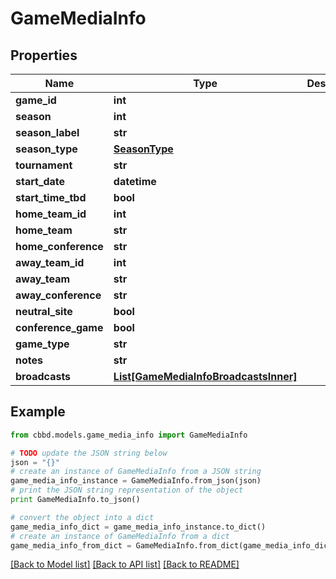 # GameMediaInfo


## Properties
Name | Type | Description | Notes
------------ | ------------- | ------------- | -------------
**game_id** | **int** |  | 
**season** | **int** |  | 
**season_label** | **str** |  | 
**season_type** | [**SeasonType**](SeasonType.md) |  | 
**tournament** | **str** |  | 
**start_date** | **datetime** |  | 
**start_time_tbd** | **bool** |  | 
**home_team_id** | **int** |  | 
**home_team** | **str** |  | 
**home_conference** | **str** |  | 
**away_team_id** | **int** |  | 
**away_team** | **str** |  | 
**away_conference** | **str** |  | 
**neutral_site** | **bool** |  | 
**conference_game** | **bool** |  | 
**game_type** | **str** |  | 
**notes** | **str** |  | 
**broadcasts** | [**List[GameMediaInfoBroadcastsInner]**](GameMediaInfoBroadcastsInner.md) |  | 

## Example

```python
from cbbd.models.game_media_info import GameMediaInfo

# TODO update the JSON string below
json = "{}"
# create an instance of GameMediaInfo from a JSON string
game_media_info_instance = GameMediaInfo.from_json(json)
# print the JSON string representation of the object
print GameMediaInfo.to_json()

# convert the object into a dict
game_media_info_dict = game_media_info_instance.to_dict()
# create an instance of GameMediaInfo from a dict
game_media_info_from_dict = GameMediaInfo.from_dict(game_media_info_dict)
```
[[Back to Model list]](../README.md#documentation-for-models) [[Back to API list]](../README.md#documentation-for-api-endpoints) [[Back to README]](../README.md)


